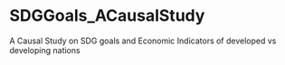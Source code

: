 # SDGGoals_ACausalStudy
A Causal Study on SDG goals and Economic Indicators of developed vs developing nations
